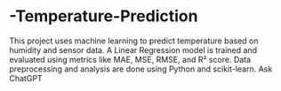 # -Temperature-Prediction
This project uses machine learning to predict temperature based on humidity and sensor data. A Linear Regression model is trained and evaluated using metrics like MAE, MSE, RMSE, and R² score. Data preprocessing and analysis are done using Python and scikit-learn.          Ask ChatGPT
